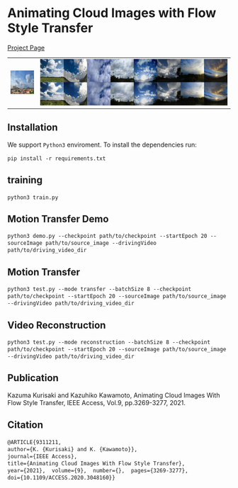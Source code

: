 # Animating Cloud Images with Flow Style Transfer
[Project Page](https://kult0922.github.io/Animating-Cloud-Images-with-Flow-Style-Transfer "Project Page")
<table border="0">
<tr>
<td><img src="https://github.com/Kult0922/Animating-Arbirary-SkyScene/blob/master/figs/driving_video.gif"></td>
<td><img src="https://github.com/Kult0922/Animating-Arbirary-SkyScene/blob/master/figs/generate_videos.gif"></td>
</tr>
</table>

## Installation
We support ```Python3``` enviroment. To install the dependencies run:

```
pip install -r requirements.txt
```

## training

```
python3 train.py
```

## Motion Transfer Demo

```
python3 demo.py --checkpoint path/to/checkpoint --startEpoch 20 --sourceImage path/to/source_image --drivingVideo path/to/driving_video_dir
```

## Motion Transfer

```
python3 test.py --mode transfer --batchSize 8 --checkpoint path/to/checkpoint --startEpoch 20 --sourceImage path/to/source_image --drivingVideo path/to/driving_video_dir
```

## Video Reconstruction

```
python3 test.py --mode reconstruction --batchSize 8 --checkpoint path/to/checkpoint --startEpoch 20 --sourceImage path/to/source_image --drivingVideo path/to/driving_video_dir
```

## Publication
Kazuma Kurisaki and Kazuhiko Kawamoto, Animating Cloud Images With Flow Style Transfer, IEEE Access, Vol.9, pp.3269-3277, 2021.

## Citation
```
@ARTICLE{9311211,
author={K. {Kurisaki} and K. {Kawamoto}},
journal={IEEE Access},
title={Animating Cloud Images With Flow Style Transfer},
year={2021},  volume={9},  number={},  pages={3269-3277},
doi={10.1109/ACCESS.2020.3048160}}
```
